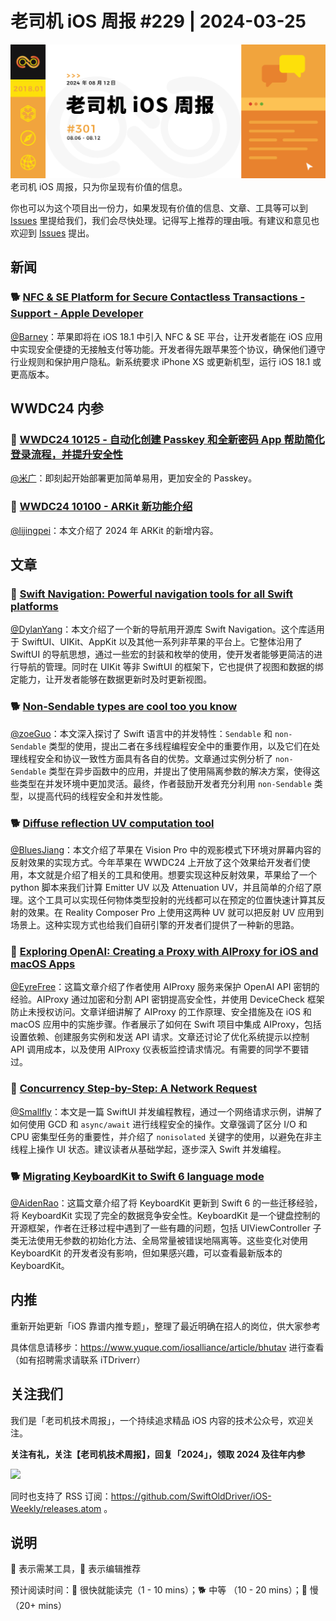 # 老司机 iOS 周报 #229 | 2024-03-25

![ios-weekly](https://github.com/SwiftOldDriver/iOS-Weekly/blob/master/assets/weekly-header/301.jpg?raw=true)
老司机 iOS 周报，只为你呈现有价值的信息。

你也可以为这个项目出一份力，如果发现有价值的信息、文章、工具等可以到 [Issues](https://github.com/SwiftOldDriver/iOS-Weekly/issues) 里提给我们，我们会尽快处理。记得写上推荐的理由哦。有建议和意见也欢迎到 [Issues](https://github.com/SwiftOldDriver/iOS-Weekly/issues) 提出。

## 新闻

### 🐕 [NFC & SE Platform for Secure Contactless Transactions - Support - Apple Developer](https://developer.apple.com/support/nfc-se-platform/)

[@Barney](https://github.com/BarneyZhaoooo)：苹果即将在 iOS 18.1 中引入 NFC & SE 平台，让开发者能在 iOS 应用中实现安全便捷的无接触支付等功能。开发者得先跟苹果签个协议，确保他们遵守行业规则和保护用户隐私。新系统要求 iPhone XS 或更新机型，运行 iOS 18.1 或更高版本。

## WWDC24 内参

### 🌟 [WWDC24 10125 - 自动化创建 Passkey 和全新密码 App 帮助简化登录流程，并提升安全性](https://xiaozhuanlan.com/topic/6145027938)

[@米广](https://github.com/yz06276)：即刻起开始部署更加简单易用，更加安全的 Passkey。

### 🌟 [WWDC24 10100 - ARKit 新功能介绍](https://xiaozhuanlan.com/topic/1830462795)

[@lijingpei](https://github.com/lijingpei2016)：本文介绍了 2024 年 ARKit 的新增内容。

## 文章

### 🐎 [Swift Navigation: Powerful navigation tools for all Swift platforms](https://www.pointfree.co/blog/posts/149-swift-navigation-powerful-navigation-tools-for-all-swift-platforms)

[@DylanYang](https://github.com/Dylan19Yang)：本文介绍了一个新的导航用开源库 Swift Navigation。这个库适用于 SwiftUI、UIKit、AppKit 以及其他一系列非苹果的平台上。它整体沿用了 SwiftUI 的导航思想，通过一些宏的封装和枚举的使用，使开发者能够更简洁的进行导航的管理。同时在 UIKit 等非 SwiftUI 的框架下，它也提供了视图和数据的绑定能力，让开发者能够在数据更新时及时更新视图。

### 🐕 [Non-Sendable types are cool too you know ](https://www.massicotte.org/non-sendable)

[@zoeGuo](https://github.com/zoeGuo)：本文深入探讨了 Swift 语言中的并发特性：`Sendable` 和 `non-Sendable` 类型的使用，提出二者在多线程编程安全中的重要作用，以及它们在处理线程安全和协议一致性方面具有各自的优势。文章通过实例分析了 `non-Sendable` 类型在异步函数中的应用，并提出了使用隔离参数的解决方案，使得这些类型在并发环境中更加灵活。最终，作者鼓励开发者充分利用 `non-Sendable` 类型，以提高代码的线程安全和并发性能。

### 🐕 [Diffuse reflection UV computation tool](https://www.elkraneo.com/diffuse-reflection-uv-computation-tool/)

[@BluesJiang](https://github.com/BluesJiang)：本文介绍了苹果在 Vision Pro 中的观影模式下环境对屏幕内容的反射效果的实现方式。今年苹果在 WWDC24 上开放了这个效果给开发者们使用，本文就是介绍了相关的工具和使用。想要实现这种反射效果，苹果给了一个 python 脚本来我们计算 Emitter UV 以及 Attenuation UV，并且简单的介绍了原理。这个工具可以实现任何物体类型投射的光线都可以在预定的位置快速计算其反射的效果。在 Reality Composer Pro 上使用这两种 UV 就可以把反射 UV 应用到场景上。这种实现方式也给我们自研引擎的开发者们提供了一种新的思路。

### 🐎 [Exploring OpenAI: Creating a Proxy with AIProxy for iOS and macOS Apps](https://www.rudrank.com/exploring-openai-creating-a-proxy-with-aiproxy/)

[@EyreFree](https://github.com/EyreFree)：这篇文章介绍了作者使用 AIProxy 服务来保护 OpenAI API 密钥的经验。AIProxy 通过加密和分割 API 密钥提高安全性，并使用 DeviceCheck 框架防止未授权访问。文章详细讲解了 AIProxy 的工作原理、安全措施及在 iOS 和 macOS 应用中的实施步骤。作者展示了如何在 Swift 项目中集成 AIProxy，包括设置依赖、创建服务实例和发送 API 请求。文章还讨论了优化系统提示以控制 API 调用成本，以及使用 AIProxy 仪表板监控请求情况。有需要的同学不要错过。

### 🐎 [Concurrency Step-by-Step: A Network Request](https://www.massicotte.org/step-by-step-network-request)

[@Smallfly](https://github.com/iostalks)：本文是一篇 SwiftUI 并发编程教程，通过一个网络请求示例，讲解了如何使用 GCD 和 `async/await` 进行线程安全的操作。文章强调了区分 I/O 和 CPU 密集型任务的重要性，并介绍了 `nonisolated` 关键字的使用，以避免在非主线程上操作 UI 状态。建议读者从基础学起，逐步深入 Swift 并发编程。

### 🐕 [Migrating KeyboardKit to Swift 6 language mode](https://douglashill.co/keyboardkit-swift-6/)

[@AidenRao](https://weibo.com/AidenRao)：这篇文章介绍了将 KeyboardKit 更新到 Swift 6 的一些迁移经验，将 KeyboardKit 实现了完全的数据竞争安全性。KeyboardKit 是一个键盘控制的开源框架，作者在迁移过程中遇到了一些有趣的问题，包括 UIViewController 子类无法使用无参数的初始化方法、全局常量被错误地隔离等。这些变化对使用 KeyboardKit 的开发者没有影响，但如果感兴趣，可以查看最新版本的 KeyboardKit。

## 内推

重新开始更新「iOS 靠谱内推专题」，整理了最近明确在招人的岗位，供大家参考

具体信息请移步：https://www.yuque.com/iosalliance/article/bhutav 进行查看（如有招聘需求请联系 iTDriverr）

## 关注我们

我们是「老司机技术周报」，一个持续追求精品 iOS 内容的技术公众号，欢迎关注。

**关注有礼，关注【老司机技术周报】，回复「2024」，领取 2024 及往年内参**

![](https://github.com/SwiftOldDriver/iOS-Weekly/blob/master/assets/qrcode_for_wechat.jpg?raw=true)

同时也支持了 RSS 订阅：https://github.com/SwiftOldDriver/iOS-Weekly/releases.atom 。

## 说明

🚧 表示需某工具，🌟 表示编辑推荐

预计阅读时间：🐎 很快就能读完（1 - 10 mins）；🐕 中等 （10 - 20 mins）；🐢 慢（20+ mins）
